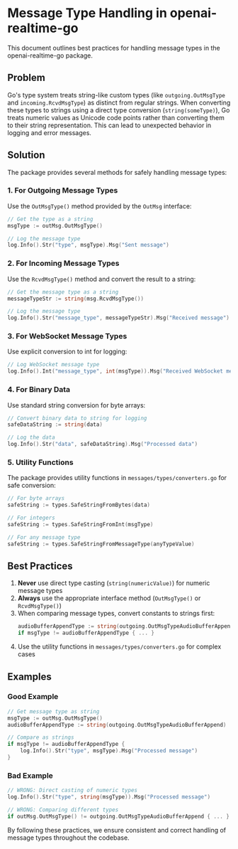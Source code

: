 # Message Type Handling in openai-realtime-go

This document outlines best practices for handling message types in the openai-realtime-go package.

## Problem

Go's type system treats string-like custom types (like `outgoing.OutMsgType` and `incoming.RcvdMsgType`) 
as distinct from regular strings. When converting these types to strings using a direct type conversion 
(`string(someType)`), Go treats numeric values as Unicode code points rather than converting them to 
their string representation. This can lead to unexpected behavior in logging and error messages.

## Solution

The package provides several methods for safely handling message types:

### 1. For Outgoing Message Types

Use the `OutMsgType()` method provided by the `OutMsg` interface:

```go
// Get the type as a string
msgType := outMsg.OutMsgType()

// Log the message type
log.Info().Str("type", msgType).Msg("Sent message")
```

### 2. For Incoming Message Types

Use the `RcvdMsgType()` method and convert the result to a string:

```go
// Get the message type as a string
messageTypeStr := string(msg.RcvdMsgType())

// Log the message type
log.Info().Str("message_type", messageTypeStr).Msg("Received message")
```

### 3. For WebSocket Message Types

Use explicit conversion to int for logging:

```go
// Log WebSocket message type
log.Info().Int("message_type", int(msgType)).Msg("Received WebSocket message")
```

### 4. For Binary Data

Use standard string conversion for byte arrays:

```go
// Convert binary data to string for logging
safeDataString := string(data)

// Log the data
log.Info().Str("data", safeDataString).Msg("Processed data")
```

### 5. Utility Functions

The package provides utility functions in `messages/types/converters.go` for safe conversion:

```go
// For byte arrays
safeString := types.SafeStringFromBytes(data)

// For integers
safeString := types.SafeStringFromInt(msgType)

// For any message type
safeString := types.SafeStringFromMessageType(anyTypeValue)
```

## Best Practices

1. **Never** use direct type casting (`string(numericValue)`) for numeric message types
2. **Always** use the appropriate interface method (`OutMsgType()` or `RcvdMsgType()`)
3. When comparing message types, convert constants to strings first:
   ```go
   audioBufferAppendType := string(outgoing.OutMsgTypeAudioBufferAppend)
   if msgType != audioBufferAppendType { ... }
   ```
4. Use the utility functions in `messages/types/converters.go` for complex cases

## Examples

### Good Example

```go
// Get message type as string
msgType := outMsg.OutMsgType()
audioBufferAppendType := string(outgoing.OutMsgTypeAudioBufferAppend)

// Compare as strings
if msgType != audioBufferAppendType {
    log.Info().Str("type", msgType).Msg("Processed message")
}
```

### Bad Example

```go
// WRONG: Direct casting of numeric types
log.Info().Str("type", string(msgType)).Msg("Processed message")

// WRONG: Comparing different types
if outMsg.OutMsgType() != outgoing.OutMsgTypeAudioBufferAppend { ... }
```

By following these practices, we ensure consistent and correct handling of message types throughout the codebase. 
